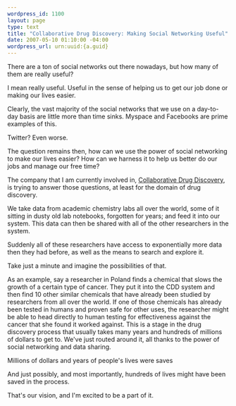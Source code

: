 ```yaml
--- 
wordpress_id: 1100
layout: page
type: text
title: "Collaborative Drug Discovery: Making Social Networking Useful"
date: 2007-05-10 01:10:00 -04:00
wordpress_url: urn:uuid:{a.guid}
---
```

<p>There are a ton of social networks out there nowadays, but how many of them are really useful?</p>

<p>I mean really useful.  Useful in the sense of helping us to get our job done or making our lives easier.</p>

<p>Clearly, the vast majority of the social networks that we use on a day-to-day basis are little more than time sinks.  Myspace and Facebooks are prime examples of this.  </p>

<p>Twitter?  Even worse.</p>

<p>The question remains then, how can we use the power of social networking to make our lives easier?  How can we harness it to help us better do our jobs and manage our free time?</p>

<p>The company that I am currently involved in, <a href="http://www.collaborativedrug.com/">Collaborative Drug Discovery</a>, is trying to answer those questions, at least for the domain of drug discovery.</p>

<p>We take data from academic chemistry labs all over the world, some of it sitting in dusty old lab notebooks, forgotten for years; and feed it into our system.  This data can then be shared with all of the other researchers in the system.</p>

<p>Suddenly all of these researchers have access to exponentially more data then they had before, as well as the means to search and explore it.  </p>

<p>Take just a minute and imagine the possibilities of that.</p>

<p>As an example, say a researcher in Poland finds a chemical that slows the growth of a certain type of cancer.  They put it into the CDD system and then find 10 other similar chemicals that have already been studied by researchers from all over the world.  If one of those chemicals has already been tested in humans and proven safe for other uses, the researcher might be able to head directly to human testing for effectiveness against the cancer that she found it worked against.  This is a stage in the drug discovery process that usually takes many years and hundreds of millions of dollars to get to.  We've just routed around it, all thanks to the power of social networking and data sharing.</p>

<p>Millions of dollars and years of people's lives were saves</p>

<p>And just possibly, and most importantly, hundreds of lives might have been saved in the process.</p>

<p>That's our vision, and I'm excited to be a part of it.</p>
